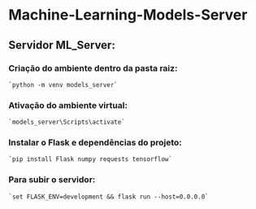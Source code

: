 # Machine-Learning-Models-Server

## Servidor ML_Server:

### Criação do ambiente dentro da pasta raiz:

	`python -m venv models_server`

### Ativação do ambiente virtual:
	
	`models_server\Scripts\activate`
	
### Instalar o Flask e dependências do projeto:

	`pip install Flask numpy requests tensorflow`
	
### Para subir o servidor:

	`set FLASK_ENV=development && flask run --host=0.0.0.0`